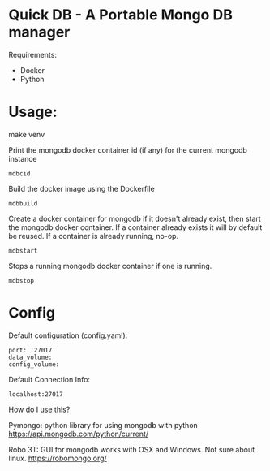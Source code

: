 # Quick DB - A Portable Mongo DB manager

Requirements:
- Docker
- Python

# Usage: #

   make venv

Print the mongodb docker container id (if any) for the current mongodb instance

    mdbcid

Build the docker image using the Dockerfile

    mdbbuild

Create a docker container for mongodb if it doesn't already exist, then start the mongodb docker container.
If a container already exists it will by default be reused. If a container is already running, no-op.

    mdbstart

Stops a running mongodb docker container if one is running.

    mdbstop

# Config #

Default configuration (config.yaml):

    port: '27017'
    data_volume:
    config_volume:

Default Connection Info:

    localhost:27017

How do I use this? 

Pymongo: python library for using mongodb with python
    https://api.mongodb.com/python/current/

Robo 3T: GUI for mongodb works with OSX and Windows. Not sure about linux.
    https://robomongo.org/
